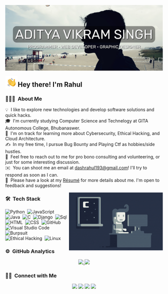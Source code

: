 ![Rahul Raman Dash Banner](https://raw.githubusercontent.com/AVS1508/AVS1508/master/assets/Aditya%20Vikram%20Singh%20Banner.jpg)

<img alt="Night Coding" src="./assets/Hand%20Wave.gif" width='40' align="left"/><h2>Hey there! I'm Rahul</h2>

<!-- ## 👋 &nbsp;Hey there! I'm Rahul -->

### 👨🏻‍💻 &nbsp;About Me

💡 &nbsp;I like to explore new technologies and develop software solutions and quick hacks.\
🎓 &nbsp;I'm currently studying Computer Science and Technelogy at GITA Autonomous College, Bhubanaswer.\
🌱 &nbsp;I'm on track for learning more about Cybersecurity, Ethical Hacking, and Cloud Architecture.\
✍️ &nbsp;In my free time, I pursue Bug Bounty and Playing Ctf as hobbies/side hustles.\
💬 &nbsp;Feel free to reach out to me for pro bono consulting and volunteering, or just for some interesting discussion.\
✉️ &nbsp;You can shoot me an email at dashrahul193@gmail.com! I'll try to respond as soon as I can.\
📄 &nbsp;Please have a look at my [Résumé](https://drive.google.com/file/d/17mmjB16BbfjK3fWZsRXb-Oha1CSo1XJS/view?usp=sharing) for more details about me. I'm open to feedback and suggestions!

<img alt="Night Coding" src="https://raw.githubusercontent.com/AVS1508/AVS1508/master/assets/Night-Coding.gif" align="right"/>

### 🛠 &nbsp;Tech Stack

![Python](https://img.shields.io/badge/-Python-05122A?style=flat&logo=python)&nbsp;
![JavaScript](https://img.shields.io/badge/-JavaScript-05122A?style=flat&logo=javascript)&nbsp;
![Java](https://img.shields.io/badge/-Java-05122A?style=flat&logo=Java&logoColor=FFA518)&nbsp;
![C](https://img.shields.io/badge/-C-05122A?style=flat&logo=C&logoColor=A8B9CC)&nbsp;
![Django](https://img.shields.io/badge/-Django-05122A?style=flat&logo=django&logoColor=092E20)&nbsp;
![Sql](https://img.shields.io/badge/-Sql-05122A?style=flat&logo=bootstrap&logoColor=563D7C)\
![HTML](https://img.shields.io/badge/-HTML-05122A?style=flat&logo=HTML5)&nbsp;
![CSS](https://img.shields.io/badge/-CSS-05122A?style=flat&logo=CSS3&logoColor=1572B6)&nbsp;
![GitHub](https://img.shields.io/badge/-GitHub-05122A?style=flat&logo=github)&nbsp;
![Visual Studio Code](https://img.shields.io/badge/-Visual%20Studio%20Code-05122A?style=flat&logo=visual-studio-code&logoColor=007ACC)&nbsp;
![Burpsuit](https://img.shields.io/badge/-Burpsuit-05122A?style=flat&logo=eclipse-ide&logoColor=2C2255)\
![Ethical Hacking](https://img.shields.io/badge/-Ethical-Hacking-05122A?style=flat&logo=adobe-photoshop)&nbsp;
![Linux](https://img.shields.io/badge/-Linux-05122A?style=flat&logo=adobe-indesign)

### ⚙️ &nbsp;GitHub Analytics

<p align="center">
<a href="https://github.com/rahulramandash">
  <img height="180em" src="https://github-readme-stats-eight-theta.vercel.app/api?username=rahulramandash&show_icons=true&theme=algolia&include_all_commits=true&count_private=true"/>
  <img height="180em" src="https://github-readme-stats-eight-theta.vercel.app/api/top-langs/?username=AVS1508&layout=compact&langs_count=8&theme=algolia"/>
</a>
</p>

### 🤝🏻 &nbsp;Connect with Me

<p align="center">
<a href="https://rahulramandash.github.io"><img src="https://img.shields.io/badge/-rahulramandash.github.io-3423A6?style=flat&logo=Google-Chrome&logoColor=white"/></a>
<a href="https://in.linkedin.com/in/rahul-raman-dash-61aa591b6"><img src="https://img.shields.io/badge/-rahul-raman-dash-0077B5?style=flat&logo=Linkedin&logoColor=white"/></a>
<a href="https://www.instagram.com/rahul_raman_dash/"><img src="https://img.shields.io/badge/-@Rahul_Raman_Dash?style=flat&logo=Instagram&logoColor=white"/></a>
<a href="https://www.facebook.com/rahul.dash.184881"><img src="https://img.shields.io/badge/-@Rahul.Dash?style=flat&logo=Facebook&logoColor=white"/></a>
<a href="https://twitter.com/RahulRamanDash1"><img src="https://img.shields.io/badge/-@RahulRamanDash1?style=flat&l>
</p>
